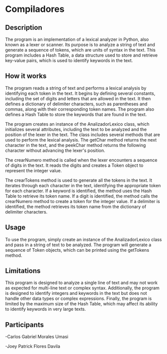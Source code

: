 # Compiladores

## Description
 
The program is an implementation of a lexical analyzer in Python, also known as a lexer or scanner. Its purpose is to analyze a string of text and generate a sequence of tokens, which are units of syntax in the text. This program includes a Hash Table, a data structure used to store and retrieve key-value pairs, which is used to identify keywords in the text.

## How it works
The program reads a string of text and performs a lexical analysis by identifying each token in the text. It begins by defining several constants, including the set of digits and letters that are allowed in the text. It then defines a dictionary of delimiter characters, such as parentheses and commas, along with their corresponding token names. The program also defines a Hash Table to store the keywords that are found in the text.

The program creates an instance of the AnalizadorLexico class, which initializes several attributes, including the text to be analyzed and the position of the lexer in the text. The class includes several methods that are used to perform the lexical analysis. The getChar method returns the next character in the text, and the peekChar method returns the following character without advancing the lexer's position.

The crearNumero method is called when the lexer encounters a sequence of digits in the text. It reads the digits and creates a Token object to represent the integer value.

The crearTokens method is used to generate all the tokens in the text. It iterates through each character in the text, identifying the appropriate token for each character. If a keyword is identified, the method uses the Hash Table to retrieve its token name. If a digit is identified, the method calls the crearNumero method to create a token for the integer value. If a delimiter is identified, the method retrieves its token name from the dictionary of delimiter characters.

## Usage
To use the program, simply create an instance of the AnalizadorLexico class and pass in a string of text to be analyzed. The program will generate a sequence of Token objects, which can be printed using the getTokens method.

## Limitations
This program is designed to analyze a single line of text and may not work as expected for multi-line text or complex syntax. Additionally, the program is designed to identify integers and keywords in the text but does not handle other data types or complex expressions. Finally, the program is limited by the maximum size of the Hash Table, which may affect its ability to identify keywords in very large texts.
## Participants
-Carlos Gabriel Morales Umasi

-Joey Patrick Flores Davila
